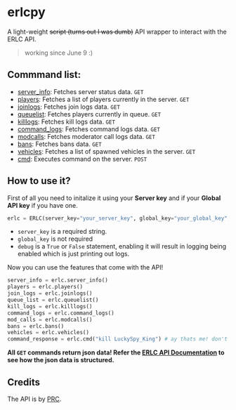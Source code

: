 
# erlcpy
A light-weight ~~script (turns out I was dumb)~~ API wrapper to interact with the ERLC API.
> working since June 9 :)

## Commmand list:
- [server_info](https://apidocs.policeroleplay.community/for-developers/api-reference#server): Fetches server status data. `GET`
- [players](https://apidocs.policeroleplay.community/for-developers/api-reference#server-players): Fetches a list of players currently in the server. `GET`
- [joinlogs](https://apidocs.policeroleplay.community/for-developers/api-reference#server-joinlogs): Fetches join logs data. `GET`
- [queuelist](https://apidocs.policeroleplay.community/for-developers/api-reference#server-queue): Fetches players currently in queue. `GET`
- [killlogs](https://apidocs.policeroleplay.community/for-developers/api-reference#server-killlogs): Fetches kill logs data. `GET`
- [command_logs](https://apidocs.policeroleplay.community/for-developers/api-reference#server-commandlogs): Fetches command logs data. `GET`
- [modcalls](https://apidocs.policeroleplay.community/for-developers/api-reference#server-modcalls): Fetches moderator call logs data. `GET`
- [bans](https://apidocs.policeroleplay.community/for-developers/api-reference#server-bans): Fetches bans data. `GET`
- [vehicles](https://apidocs.policeroleplay.community/for-developers/api-reference#server-vehicles): Fetches a list of spawned vehicles in the server. `GET`
- [cmd](https://apidocs.policeroleplay.community/for-developers/api-reference#server-command): Executes command on the server. `POST`

## How to use it?
First of all you need to initalize it using your **Server key** and if your **Global API key** if you have one.
```python
erlc = ERLC(server_key="your_server_key", global_key="your_global_key", debug=True)
```

- `server_key` is a required string.
- `global_key` is not required
- `debug` is a `True` or `False` statement, enabling it will result in logging being enabled which is just printing out logs.


Now you can use the features that come with the API!
```python
server_info = erlc.server_info() 
players = erlc.players()
join_logs = erlc.joinlogs()
queue_list = erlc.queuelist()
kill_logs = erlc.killlogs()
command_logs = erlc.command_logs()
mod_calls = erlc.modcalls()
bans = erlc.bans()
vehicles = erlc.vehicles()
command_response = erlc.cmd("kill LuckySpy_King") # ay thats me! don't kill me!!
```


**All `GET` commands return json data! Refer the [ERLC API Documentation](https://apidocs.policeroleplay.community/for-developers/api-reference) to see how the json data is structured.**

## Credits
The API is by [PRC](https://twitter.com/PRC_Roblox).
